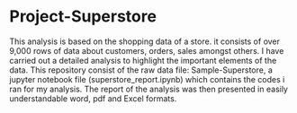 # Project-Superstore
This analysis is based on the shopping data of a store. it consists of over 9,000 rows of data about customers, orders, sales amongst others. I have carried out a detailed analysis to highlight the important elements of the data.
This repository consist of the raw data file: Sample-Superstore, a jupyter notebook file (superstore_report.ipynb) which contains the codes i ran for my analysis.
The report of the analysis was then presented in easily understandable word, pdf and Excel formats.
